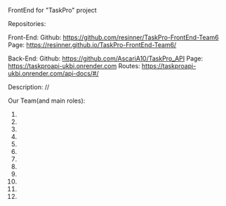 FrontEnd for "TaskPro" project

Repositories:

Front-End:
Github: https://github.com/resinner/TaskPro-FrontEnd-Team6
Page: https://resinner.github.io/TaskPro-FrontEnd-Team6/

Back-End: 
Github: https://github.com/AscariA10/TaskPro_API
Page: https://taskproapi-ukbi.onrender.com
Routes: https://taskproapi-ukbi.onrender.com/api-docs/#/

Description:
//

Our Team(and main roles):

1.
2.
3.
4.
5.
6.
7.
8.
9.
10.
11.
12.